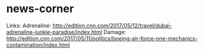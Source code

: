 # news-corner

Links: 
Adrenaline: http://edition.cnn.com/2017/05/12/travel/dubai-adrenaline-junkie-paradise/index.html
Damage: http://edition.cnn.com/2017/05/11/politics/boeing-air-force-one-mechanics-contamination/index.html
